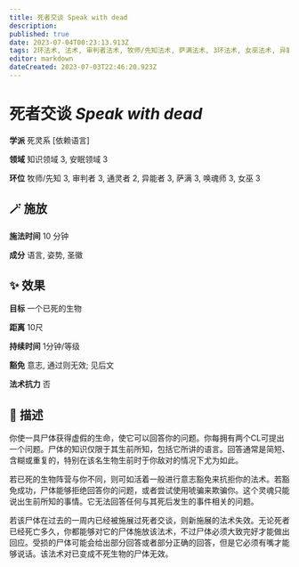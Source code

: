 ```yaml
---
title: 死者交谈 Speak with dead
description: 
published: true
date: 2023-07-04T00:23:13.913Z
tags: 2环法术, 法术, 审判者法术, 牧师/先知法术, 萨满法术, 3环法术, 女巫法术, 异能者法术, 通灵者法术, 唤魂师法术, 死灵系, 依赖语言, 安眠领域, 知识领域
editor: markdown
dateCreated: 2023-07-03T22:46:20.923Z
---
```


# **死者交谈** *Speak with dead*

**学派** 死灵系 \[依赖语言\] 

**领域** 知识领域 3, 安眠领域 3

**环位** 牧师/先知 3, 审判者 3, 通灵者 2, 异能者 3, 萨满 3, 唤魂师 3, 女巫 3

## 🪄 施放

**施法时间** 10 分钟

**成分** 语言, 姿势, 圣徽

## ✨ 效果 

**目标** 一个已死的生物 

**距离** 10尺  

**持续时间** 1分钟/等级 

**豁免** 意志, 通过则无效; 见后文

**法术抗力** 否

## 📖 描述

你使一具尸体获得虚假的生命，使它可以回答你的问题。你每拥有两个CL可提出一个问题。尸体的知识仅限于其生前所知，包括它所讲的语言。回答通常是简短、含糊或重复的，特别在该名生物生前时于你敌对的情况下尤为如此。

若已死的生物阵营与你不同，则可如活着一般进行意志豁免来抗拒你的法术。若豁免成功，尸体能够拒绝回答你的问题，或者尝试使用唬骗来欺骗你。这个灵魂只能说出生前所知的事情。它无法回答任何与其死后发生的事件相关的问题。

若该尸体在过去的一周内已经被施展过死者交谈，则新施展的法术失效。无论死者已经死亡多久，你都能够对它的尸体施放该法术，不过尸体必须大致完好才能做出回应。受损的尸体可能会给出部分回答或者部分正确的回答，但是它必须有嘴才能够说话。该法术对已变成不死生物的尸体无效。
    